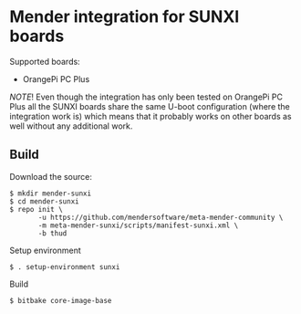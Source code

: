 # Mender integration for SUNXI boards

Supported boards:

- OrangePi PC Plus

*NOTE*! Even though the integration has only been tested on OrangePi PC Plus
all the SUNXI boards share the same U-boot configuration
(where the integration work is) which means that it probably works on other
boards as well without any additional work.

## Build

Download the source:

    $ mkdir mender-sunxi
    $ cd mender-sunxi
    $ repo init \
           -u https://github.com/mendersoftware/meta-mender-community \
           -m meta-mender-sunxi/scripts/manifest-sunxi.xml \
           -b thud

Setup environment

    $ . setup-environment sunxi

Build

    $ bitbake core-image-base
